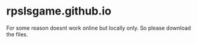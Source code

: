 # rpslsgame.github.io

For some reason doesnt work online but locally only. 
So please download the files. 
